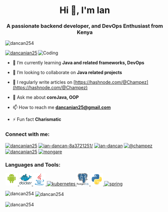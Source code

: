 <h1 align="center">Hi 👋, I'm Ian</h1>
<h3 align="center">A passionate backend developer, and DevOps Enthusiast from Kenya</h3>

<p align="left"> <img src="https://komarev.com/ghpvc/?username=dancan254&label=Profile%20views&color=0e75b6&style=flat" alt="dancan254" /> </p>
<img align="right" alt="Coding" width="400" src="https://media.tenor.com/rePDfDWO3XoAAAAd/hacking.gif">

<p align="left"> <a href="https://twitter.com/dancanian25" target="blank"><img src="https://img.shields.io/twitter/follow/dancanian25?logo=twitter&style=for-the-badge" alt="dancanian25" /></a> </p>

- 🌱 I’m currently learning **Java and related frameworks, DevOps**

- 👯 I’m looking to collaborate on **Java related projects**

- 📝 I regularly write articles on [https://hashnode.com/@Champez](https://hashnode.com/@Champez)

- 💬 Ask me about **coreJava, OOP**

- 📫 How to reach me **dancanian25@gmail.com**

- ⚡ Fun fact **Charismatic**

<h3 align="left">Connect with me:</h3>
<p align="left">
<a href="https://twitter.com/dancanian25" target="blank"><img align="center" src="https://raw.githubusercontent.com/rahuldkjain/github-profile-readme-generator/master/src/images/icons/Social/twitter.svg" alt="dancanian25" height="30" width="40" /></a>
<a href="https://linkedin.com/in/ian-dancan-8a3721251/" target="blank"><img align="center" src="https://raw.githubusercontent.com/rahuldkjain/github-profile-readme-generator/master/src/images/icons/Social/linked-in-alt.svg" alt="ian-dancan-8a3721251/" height="30" width="40" /></a>
<a href="https://stackoverflow.com/users/ian-dancan" target="blank"><img align="center" src="https://raw.githubusercontent.com/rahuldkjain/github-profile-readme-generator/master/src/images/icons/Social/stack-overflow.svg" alt="ian-dancan" height="30" width="40" /></a>
<a href="https://hashnode.com/@champez" target="blank"><img align="center" src="https://raw.githubusercontent.com/rahuldkjain/github-profile-readme-generator/master/src/images/icons/Social/hashnode.svg" alt="@champez" height="30" width="40" /></a>
<a href="https://www.hackerrank.com/dancanian25" target="blank"><img align="center" src="https://raw.githubusercontent.com/rahuldkjain/github-profile-readme-generator/master/src/images/icons/Social/hackerrank.svg" alt="dancanian25" height="30" width="40" /></a>
<a href="https://www.leetcode.com/mongare" target="blank"><img align="center" src="https://raw.githubusercontent.com/rahuldkjain/github-profile-readme-generator/master/src/images/icons/Social/leet-code.svg" alt="mongare" height="30" width="40" /></a>
</p>

<h3 align="left">Languages and Tools:</h3>
<p align="left"> <a href="https://developer.android.com" target="_blank" rel="noreferrer"> <img src="https://raw.githubusercontent.com/devicons/devicon/master/icons/android/android-original-wordmark.svg" alt="android" width="40" height="40"/> </a> <a href="https://www.docker.com/" target="_blank" rel="noreferrer"> <img src="https://raw.githubusercontent.com/devicons/devicon/master/icons/docker/docker-original-wordmark.svg" alt="docker" width="40" height="40"/> </a> <a href="https://www.java.com" target="_blank" rel="noreferrer"> <img src="https://raw.githubusercontent.com/devicons/devicon/master/icons/java/java-original.svg" alt="java" width="40" height="40"/> </a> <a href="https://kubernetes.io" target="_blank" rel="noreferrer"> <img src="https://www.vectorlogo.zone/logos/kubernetes/kubernetes-icon.svg" alt="kubernetes" width="40" height="40"/> </a> <a href="https://www.postgresql.org" target="_blank" rel="noreferrer"> <img src="https://raw.githubusercontent.com/devicons/devicon/master/icons/postgresql/postgresql-original-wordmark.svg" alt="postgresql" width="40" height="40"/> </a> <a href="https://www.python.org" target="_blank" rel="noreferrer"> <img src="https://raw.githubusercontent.com/devicons/devicon/master/icons/python/python-original.svg" alt="python" width="40" height="40"/> </a> <a href="https://spring.io/" target="_blank" rel="noreferrer"> <img src="https://www.vectorlogo.zone/logos/springio/springio-icon.svg" alt="spring" width="40" height="40"/> </a> </p>

<p><img align="left" src="https://github-readme-stats.vercel.app/api/top-langs?username=dancan254&show_icons=true&locale=en&layout=compact" alt="dancan254" /></p>

<p>&nbsp;<img align="center" src="https://github-readme-stats.vercel.app/api?username=dancan254&show_icons=true&locale=en" alt="dancan254" /></p>

<p><img align="center" src="https://github-readme-streak-stats.herokuapp.com/?user=dancan254&" alt="dancan254" /></p>
